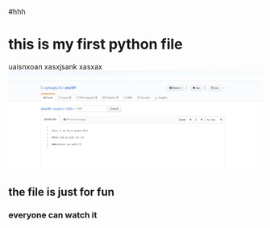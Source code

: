 #hhh

# this is my first python file

uaisnxoan
xasxjsank
xasxax
![](https://github.com/ophwsjtu18/ohw19f/blob/master/student/MZH/%E6%8D%95%E8%8E%B7.PNG)

## the file is just for fun

### everyone can watch it
